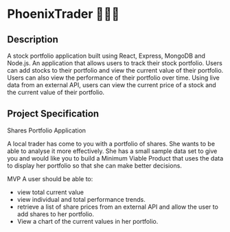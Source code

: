 # PhoenixTrader 💸💸💸

## Description

A stock portfolio application built using React, Express, MongoDB and Node.js.
An application that allows users to track their stock portfolio. Users can add stocks to their portfolio and view the current value of their portfolio. Users can also view the performance of their portfolio over time. Using live data from an external API, users can view the current price of a stock and the current value of their portfolio. 

## Project Specification

Shares Portfolio Application

A local trader has come to you with a portfolio of shares. She wants to be able to analyse it more effectively. She has a small sample data set to give you and would like you to build a Minimum Viable Product that uses the data to display her portfolio so that she can make better decisions.

MVP
A user should be able to:
 - view total current value
 - view individual and total performance trends.
 - retrieve a list of share prices from an external API and allow the user to add shares to her portfolio.
 - View a chart of the current values in her portfolio.

